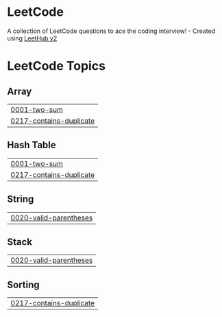 # LeetCode
A collection of LeetCode questions to ace the coding interview! - Created using [LeetHub v2](https://github.com/arunbhardwaj/LeetHub-2.0)

<!---LeetCode Topics Start-->
# LeetCode Topics
## Array
|  |
| ------- |
| [0001-two-sum](https://github.com/Getachew-Muhabaw-Mesfin/LeetCode/tree/master/0001-two-sum) |
| [0217-contains-duplicate](https://github.com/Getachew-Muhabaw-Mesfin/LeetCode/tree/master/0217-contains-duplicate) |
## Hash Table
|  |
| ------- |
| [0001-two-sum](https://github.com/Getachew-Muhabaw-Mesfin/LeetCode/tree/master/0001-two-sum) |
| [0217-contains-duplicate](https://github.com/Getachew-Muhabaw-Mesfin/LeetCode/tree/master/0217-contains-duplicate) |
## String
|  |
| ------- |
| [0020-valid-parentheses](https://github.com/Getachew-Muhabaw-Mesfin/LeetCode/tree/master/0020-valid-parentheses) |
## Stack
|  |
| ------- |
| [0020-valid-parentheses](https://github.com/Getachew-Muhabaw-Mesfin/LeetCode/tree/master/0020-valid-parentheses) |
## Sorting
|  |
| ------- |
| [0217-contains-duplicate](https://github.com/Getachew-Muhabaw-Mesfin/LeetCode/tree/master/0217-contains-duplicate) |
<!---LeetCode Topics End-->